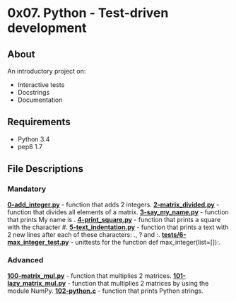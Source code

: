 # 0x07. Python - Test-driven development
## About
An introductory project on:
- Interactive tests
- Docstrings
- Documentation
## Requirements
- Python 3.4
- pep8 1.7
## File Descriptions
### Mandatory
**[0-add_integer.py](0-add_integer.py)** - function that adds 2 integers.
**[2-matrix_divided.py](2-matrix_divided.py)** - function that divides all elements of a matrix.
**[3-say_my_name.py](3-say_my_name.py)** - function that prints My name is <first name> <last name>.
**[4-print_square.py](4-print_square.py)** - function that prints a square with the character #.
**[5-text_indentation.py](5-text_indentation.py)** - function that prints a text with 2 new lines after each of these characters: ., ? and :.
**[tests/6-max_integer_test.py](tests/6-max_integer_test.py)** - unittests for the function def max_integer(list=[]):.


### Advanced
**[100-matrix_mul.py](100-matrix_mul.py)** - function that multiplies 2 matrices.
**[101-lazy_matrix_mul.py](101-lazy_matrix_mul.py)** - function that multiplies 2 matrices by using the module NumPy.
**[102-python.c](102-python.c)** - function that prints Python strings.
